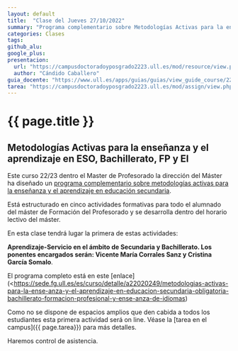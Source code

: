 ```yaml
---
layout: default
title:  "Clase del Jueves 27/10/2022"
summary: "Programa complementario sobre Metodologías Activas para la enseñanza y el aprendizaje en ESO, Bachillerato, FP y EI"
categories: Clases
tags:  
github_alu: 
google_plus: 
presentacion: 
  url: "https://campusdoctoradoyposgrado2223.ull.es/mod/resource/view.php?id=843"
  author: "Cándido Caballero"
guia_docente: "https://www.ull.es/apps/guias/guias/view_guide_course/2223/125771143"
tarea: "https://campusdoctoradoyposgrado2223.ull.es/mod/assign/view.php?id=29953"
---
```


# {{ page.title }}

## Metodologías Activas para la enseñanza y el aprendizaje en ESO, Bachillerato, FP y EI

Este curso 22/23 dentro el Master de Profesorado la dirección del Máster ha diseñado un [programa complementario sobre metodologías activas para la enseñanza y el aprendizaje en educación secundaria](https://www.ull.es/portal/agenda/evento/metodologias-activas-para-la-ensenanza-y-el-aprendizaje-en-educacion-secundaria-obligatoria-bachillerato-formacion-profesional-y-ensenanza-de-idiomas/). 

Está estructurado en cinco actividades formativas para todo el alumnado del máster de Formación del Profesorado y se desarrolla dentro del horario lectivo del máster.

En esta clase tendrá lugar la primera de estas actividades: 

**Aprendizaje-Servicio en el ámbito de Secundaria y Bachillerato.  Los ponentes encargados serán: Vicente María Corrales Sanz y Cristina García Somalo**.  

El programa completo está  en este [enlace](<https://sede.fg.ull.es/es/curso/detalle/a22020249/metodologias-activas-para-la-ense-anza-y-el-aprendizaje-en-educacion-secundaria-obligatoria-bachillerato-formacion-profesional-y-ense-anza-de-idiomas)


Como no se dispone de espacios amplios que den cabida a todos los estudiantes esta primera actividad será on line.
Véase la [tarea en el campus]({{ page.tarea}}) para más detalles.
 
Haremos control de asistencia.

